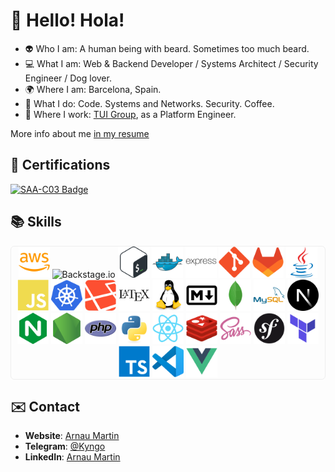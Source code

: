 # 👋 Hello! Hola!

- 👽 Who I am: A human being with beard. Sometimes too much beard.
- 💻 What I am: Web & Backend Developer / Systems Architect / Security Engineer / Dog lover.
- 🌍 Where I am: Barcelona, Spain.
- 🤔 What I do: Code. Systems and Networks. Security. Coffee.
- 🏢 Where I work: [TUI Group](https://www.tuigroup.com/en-en), as a Platform Engineer.

More info about me [in my resume](https://github.com/Kyngo/Resume/releases/latest)

## 🏅 Certifications

<a href="https://www.credly.com/badges/ccca487d-0b94-4c05-b928-d82aede0ae96/public_url" target="_blank">
  <img alt="SAA-C03 Badge" src="https://images.credly.com/images/0e284c3f-5164-4b21-8660-0d84737941bc/image.png" width="200" height="200" />
</a>

## 📚 Skills

<div align="center" style="border:1px solid #eeeeee;border-radius:6px;">
  <img alt="AWS" width="50" height="50" src="https://raw.githubusercontent.com/devicons/devicon/v2.15.1/icons/amazonwebservices/amazonwebservices-plain-wordmark.svg" />
  <img alt="Backstage.io" width="50" height="50" src="https://assets.website-files.com/6194c620b350c4056027fac7/61f935c830906d7187956a15_Group%2037750.png" />
  <img alt="Bash" width="50" height="50" src="https://raw.githubusercontent.com/devicons/devicon/v2.15.1/icons/bash/bash-original.svg" />
  <img alt="Docker" width="50" height="50" src="https://raw.githubusercontent.com/devicons/devicon/v2.15.1/icons/docker/docker-original.svg" />
  <img alt="Express.js" width="50" height="50" src="https://raw.githubusercontent.com/devicons/devicon/v2.15.1/icons/express/express-original-wordmark.svg" />
  <img alt="Git" width="50" height="50" src="https://raw.githubusercontent.com/devicons/devicon/v2.15.1/icons/git/git-original.svg" />
  <img alt="GitLab" width="50" height="50" src="https://github.com/devicons/devicon/raw/v2.15.1/icons/gitlab/gitlab-original.svg" />
  <img alt="Java" width="50" height="50" src="https://raw.githubusercontent.com/devicons/devicon/refs/heads/master/icons/java/java-original.svg" />
  <img alt="JavaScript" width="50" height="50" src="https://raw.githubusercontent.com/devicons/devicon/v2.15.1/icons/javascript/javascript-plain.svg" />
  <img alt="Kubernetes" width="50" height="50" src="https://raw.githubusercontent.com/devicons/devicon/v2.15.1/icons/kubernetes/kubernetes-plain.svg" />
  <img alt="Laravel" width="50" height="50" src="https://raw.githubusercontent.com/devicons/devicon/v2.15.1/icons/laravel/laravel-plain.svg" />
  <img alt="LaTeX" width="50" height="50" src="https://raw.githubusercontent.com/devicons/devicon/v2.15.1/icons/latex/latex-original.svg" />
  <img alt="Linux" width="50" height="50" src="https://raw.githubusercontent.com/devicons/devicon/v2.15.1/icons/linux/linux-original.svg" />
  <img alt="Markdown" width="50" height="50" src="https://raw.githubusercontent.com/devicons/devicon/v2.15.1/icons/markdown/markdown-original.svg" />
  <img alt="MongoDB" width="50" height="50" src="https://raw.githubusercontent.com/devicons/devicon/v2.15.1/icons/mongodb/mongodb-original.svg" />
  <img alt="MySQL" width="50" height="50" src="https://raw.githubusercontent.com/devicons/devicon/v2.15.1/icons/mysql/mysql-original-wordmark.svg" />
  <img alt="Next.js" width="50" height="50" src="https://raw.githubusercontent.com/devicons/devicon/v2.15.1/icons/nextjs/nextjs-original.svg" />
  <img alt="Nginx" width="50" height="50" src="https://raw.githubusercontent.com/devicons/devicon/v2.15.1/icons/nginx/nginx-original.svg" />
  <img alt="Node.js" width="50" height="50" src="https://raw.githubusercontent.com/devicons/devicon/v2.15.1/icons/nodejs/nodejs-original.svg" />
  <img alt="PHP" width="50" height="50" src="https://raw.githubusercontent.com/devicons/devicon/v2.15.1/icons/php/php-original.svg" />
  <img alt="Python" width="50" height="50" src="https://raw.githubusercontent.com/devicons/devicon/v2.15.1/icons/python/python-original.svg" />
  <img alt="React" width="50" height="50" src="https://raw.githubusercontent.com/devicons/devicon/v2.15.1/icons/react/react-original.svg" />
  <img alt="Redis" width="50" height="50" src="https://raw.githubusercontent.com/devicons/devicon/v2.15.1/icons/redis/redis-original.svg" />
  <img alt="Sass" width="50" height="50" src="https://raw.githubusercontent.com/devicons/devicon/v2.15.1/icons/sass/sass-original.svg" />
  <img alt="Symfony" width="50" height="50" src="https://raw.githubusercontent.com/devicons/devicon/v2.15.1/icons/symfony/symfony-original.svg" />
  <img alt="Terraform" width="50" height="50" src="https://raw.githubusercontent.com/devicons/devicon/v2.15.1/icons/terraform/terraform-original.svg" />
  <img alt="TypeScript" width="50" height="50" src="https://raw.githubusercontent.com/devicons/devicon/v2.15.1/icons/typescript/typescript-original.svg" />
  <img alt="Visual Studio Code" width="50" height="50" src="https://raw.githubusercontent.com/devicons/devicon/v2.15.1/icons/vscode/vscode-original.svg" />
  <img alt="Vue.js" width="50" height="50" src="https://raw.githubusercontent.com/devicons/devicon/v2.15.1/icons/vuejs/vuejs-original.svg" />
</div>

## ✉️ Contact

- **Website**: [Arnau Martin](https://arnaumart.in)
- **Telegram**: [@Kyngo](https://t.me/kyngo)
- **LinkedIn**: [Arnau Martin](https://www.linkedin.com/in/arnaumartin/)
